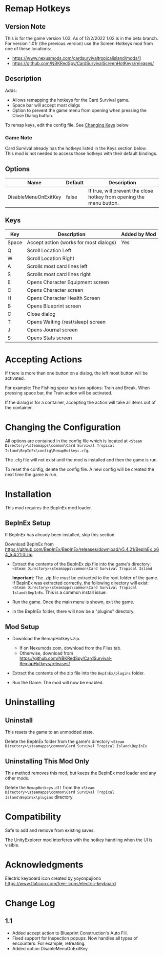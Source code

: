 # Remap Hotkeys

## Version Note
This is for the game version 1.02.  As of 12/2/2022 1.02 is in the beta branch.
For version 1.01r (the previous version) use the Screen Hotkeys mod from one of these locations:

* https://www.nexusmods.com/cardsurvivaltropicalisland/mods/1
* https://github.com/NBKRedSpy/CardSurvivalScreenHotKeys/releases/

## Description

Adds:
* Allows remapping the hotkeys for the Card Survival game.
* Space bar will accept most dialgs
* Option to prevent the game menu from opening when pressing the Close Dialog button.

To remap keys, edit the config file.  See [Changing Keys](#changing-keys) below

### Game Note
Card Survival already has the hotkeys listed in the Keys section below.  
This mod is not needed to access those hotkeys with their default bindings.

## Options
|Name|Default|Description|
|--|--|--|
|DisableMenuOnExitKey|false|If true, will prevent the close hotkey from opening the menu button.|

## Keys

|Key|Description|Added by Mod|
|--|--|--|
|Space|Accept action (works for most dialogs)|Yes|
|Q|Scroll Location Left||
|W|Scroll Location Right||
|A|Scrolls most card lines left||
|S|Scrolls most card lines right||
|E|Opens Character Equipment screen||
|C|Opens Character screen||
|H|Opens Character Health Screen||
|B|Opens Blueprint screen||
|C|Close dialog||
|T|Opens Waiting (rest/sleep) screen||
|J|Opens Journal screen||
|S|Opens Stats screen||

# Accepting Actions
If there is more than one button on a dialog, the left most button will be activated.
 
For example: The Fishing spear has two options:  Train and Break.  When pressing space bar, the Train action will be activated.

If the dialog is for a container, accepting the action will take all items out of the container.


# Changing the Configuration
All options are contained in the config file which is located at ```<Steam Directory>\steamapps\common\Card Survival Tropical Island\BepInEx\config\RemapHotkeys.cfg```.

The .cfg file will not exist until the mod is installed and then the game is run.

To reset the config, delete the config file.  A new config will be created the next time the game is run.

# Installation 
This mod requires the BepInEx mod loader.

## BepInEx Setup
If BepInEx has already been installed, skip this section.

Download BepInEx from https://github.com/BepInEx/BepInEx/releases/download/v5.4.21/BepInEx_x64_5.4.21.0.zip

* Extract the contents of the BepInEx zip file into the game's directory:
```<Steam Directory>\steamapps\common\Card Survival Tropical Island```

    __Important__:  The .zip file *must* be extracted to the root folder of the game.  If BepInEx was extracted correctly, the following directory will exist: ```<Steam Directory>\steamapps\common\Card Survival Tropical Island\BepInEx```.  This is a common install issue.

* Run the game.  Once the main menu is shown, exit the game.
    
* In the BepInEx folder, there will now be a "plugins" directory.

## Mod Setup
* Download the RemapHotkeys.zip.  
    * If on Nexumods.com, download from the Files tab.
    * Otherwise, download from https://github.com/NBKRedSpy/CardSurvival-RemapHotkeys/releases/

* Extract the contents of the zip file into the ```BepInEx/plugins``` folder.

* Run the Game.  The mod will now be enabled.

# Uninstalling

## Uninstall
This resets the game to an unmodded state.

Delete the BepInEx folder from the game's directory
```<Steam Directory>\steamapps\common\Card Survival Tropical Island\BepInEx```

## Uninstalling This Mod Only

This method removes this mod, but keeps the BepInEx mod loader and any other mods.

Delete the ```RemapHotkeys.dll``` from the ```<Steam Directory>\steamapps\common\Card Survival Tropical Island\BepInEx\plugins``` directory.
# Compatibility
Safe to add and remove from existing saves.

The UnityExplorer mod interferes with the hotkey handling when the UI is visible.

# Acknowledgments
Electric keyboard icon created by yoyonpujiono https://www.flaticon.com/free-icons/electric-keyboard

# Change Log

## 1.1
* Added accept action to Blueprint Construction's Auto Fill.
* Fixed support for Inspection popups.  Now handles all types of encounters.  For example, retreating.
* Added option DisableMenuOnExitKey
